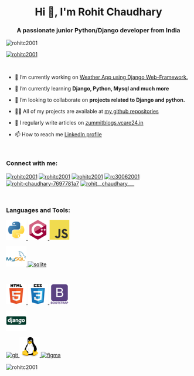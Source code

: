 <h1 align="center">Hi 👋, I'm Rohit Chaudhary</h1>
<h3 align="center">A passionate junior Python/Django developer from India</h3>

<p align="left"> <img src="https://komarev.com/ghpvc/?username=rohitc2001&label=Profile%20views&color=0e75b6&style=flat" alt="rohitc2001" /> </p>

<p align="left"> <a href="https://github.com/ryo-ma/github-profile-trophy"><img src="https://github-profile-trophy.vercel.app/?username=rohitc2001" alt="rohitc2001" /></a> </p><br>

- 🔭 I’m currently working on [Weather App using Django Web-Framework.](https://github.com/Rohitc2001/Weather_App_Django)

- 🌱 I’m currently learning **Django, Python, Mysql and much more**

- 👯 I’m looking to collaborate on **projects related to Django and python.**

- 👨‍💻 All of my projects are available at [my github repositories](https://github.com/Rohitc2001?tab=repositories)

- 📝 I regularly write articles on [zummitblogs.vcare24.in](http://zummitblogs.vcare24.in/author/rohit-chaudhary/)

- 📫 How to reach me  [LinkedIn profile](https://www.linkedin.com/in/rohit-chaudhary-7697781a7/)

<br><h3 align="left">Connect with me:</h3>
<p align="left">
<a href="https://www.hackerrank.com/rohitc2001" target="blank"><img align="center" src="https://raw.githubusercontent.com/rahuldkjain/github-profile-readme-generator/master/src/images/icons/Social/hackerrank.svg" alt="rohitc2001" height="40" width="50" /></a>
<a href="https://www.leetcode.com/rohitc2001" target="blank"><img align="center" src="https://raw.githubusercontent.com/rahuldkjain/github-profile-readme-generator/master/src/images/icons/Social/leet-code.svg" alt="rohitc2001" height="40" width="50" /></a>
<a href="https://www.codechef.com/users/rohitc2001" target="blank"><img align="center" src="https://cdn.jsdelivr.net/npm/simple-icons@3.1.0/icons/codechef.svg" alt="rohitc2001" height="40" width="50" /></a>
<a href="https://auth.geeksforgeeks.org/user/rc30062001" target="blank"><img align="center" src="https://raw.githubusercontent.com/rahuldkjain/github-profile-readme-generator/master/src/images/icons/Social/geeks-for-geeks.svg" alt="rc30062001" height="40" width="50" /></a>
<a href="https://linkedin.com/in/rohit-chaudhary-7697781a7" target="blank"><img align="center" src="https://raw.githubusercontent.com/rahuldkjain/github-profile-readme-generator/master/src/images/icons/Social/linked-in-alt.svg" alt="rohit-chaudhary-7697781a7" height="40" width="50" /></a>
<a href="https://instagram.com/rohit__chaudhary___" target="blank"><img align="center" src="https://raw.githubusercontent.com/rahuldkjain/github-profile-readme-generator/master/src/images/icons/Social/instagram.svg" alt="rohit__chaudhary___" height="40" width="50" /></a>
</p>
<br>
<h3 align="left">Languages and Tools:</h3>
<p align="left">
<a href="https://www.python.org" target="_blank"> <img src="https://raw.githubusercontent.com/devicons/devicon/master/icons/python/python-original.svg" alt="python" width="55" height="55"/> </a> 
<a href="https://www.w3schools.com/cpp/" target="_blank"> <img src="https://raw.githubusercontent.com/devicons/devicon/master/icons/cplusplus/cplusplus-original.svg" alt="cplusplus" width="55" height="55"/> </a>
<a href="https://developer.mozilla.org/en-US/docs/Web/JavaScript" target="_blank"> <img src="https://raw.githubusercontent.com/devicons/devicon/master/icons/javascript/javascript-original.svg" alt="javascript" width="55" height="55"/> </a> <br>

<a href="https://www.mysql.com/" target="_blank"> <img src="https://raw.githubusercontent.com/devicons/devicon/master/icons/mysql/mysql-original-wordmark.svg" alt="mysql" width="55" height="55"/> </a>
<a href="https://www.sqlite.org/" target="_blank"> <img src="https://www.vectorlogo.zone/logos/sqlite/sqlite-icon.svg" alt="sqlite" width="55" height="55"/> </a> </p> <br>

<a href="https://www.w3.org/html/" target="_blank"> <img src="https://raw.githubusercontent.com/devicons/devicon/master/icons/html5/html5-original-wordmark.svg" alt="html5" width="55" height="55"/> </a> 
<a href="https://www.w3schools.com/css/" target="_blank"> <img src="https://raw.githubusercontent.com/devicons/devicon/master/icons/css3/css3-original-wordmark.svg" alt="css3" width="55" height="55"/> </a>
<a href="https://getbootstrap.com" target="_blank"> <img src="https://raw.githubusercontent.com/devicons/devicon/master/icons/bootstrap/bootstrap-plain-wordmark.svg" alt="bootstrap" width="55" height="55"/> </a> <br>

<a href="https://www.djangoproject.com/" target="_blank"> <img src="https://raw.githubusercontent.com/devicons/devicon/master/icons/django/django-original.svg" alt="django" width="55" height="55"/> </a> <br>  

<a href="https://git-scm.com/" target="_blank"> <img src="https://www.vectorlogo.zone/logos/git-scm/git-scm-icon.svg" alt="git" width="55" height="55"/> </a>
 <a href="https://www.linux.org/" target="_blank"> <img src="https://raw.githubusercontent.com/devicons/devicon/master/icons/linux/linux-original.svg" alt="linux" width="55" height="55"/> </a>
<a href="https://www.figma.com/" target="_blank"> <img src="https://www.vectorlogo.zone/logos/figma/figma-icon.svg" alt="figma" width="55" height="55"/> </a>
<br>
<p><img align="center" src="https://github-readme-stats.vercel.app/api/top-langs?username=rohitc2001&show_icons=true&locale=en&layout=compact" alt="rohitc2001" /></p>
  
<!--
**Rohitc2001/Rohitc2001** is a ✨ _special_ ✨ repository because its `README.md` (this file) appears on your GitHub profile.

Here are some ideas to get you started:

- 🔭 I’m currently working on ...
- 🌱 I’m currently learning ...
- 👯 I’m looking to collaborate on ...
- 🤔 I’m looking for help with ...
- 💬 Ask me about ...
- 📫 How to reach me: ...
- 😄 Pronouns: ...
- ⚡ Fun fact: ...
-->
